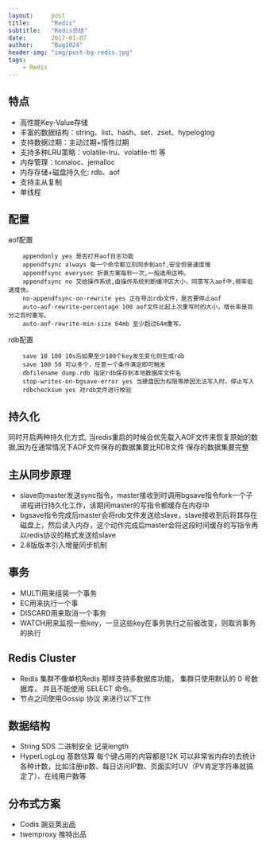 ```yaml
---
layout:     post
title:      "Redis"
subtitle:   "Redis总结"
date:       2017-01-07
author:     "Bug1024"
header-img: "img/post-bg-redis.jpg"
tags:
    - Redis
---
```


## 特点
 - 高性能Key-Value存储
 - 丰富的数据结构：string、list、hash、set、zset、hypeloglog
 - 支持数据过期：主动过期+惰性过期
 - 支持多种LRU策略：volatile-lru、volatile-ttl 等
 - 内存管理：tcmaloc、jemalloc
 - 内存存储+磁盘持久化: rdb、aof
 - 支持主从复制
 - 单线程

## 配置

aof配置
```
    appendonly yes 是否打开aof日志功能
    appendfsync always 每一个命令都立刻同步到aof,安全但是速度慢
    appendfsync everysec 折衷方案每秒一次,一般选用这种。
    appendfsync no 交给操作系统,由操作系统判断缓冲区大小，同意写入aof中,频率低速度快。
    no-appendfsync-on-rewrite yes 正在导出rdb文件，是否要停止aof
    auto-aof-rewrite-percentage 100 aof文件比起上次重写时的大小，增长率是百分之百时重写。
    auto-aof-rewrite-min-size 64mb 至少超过64m重写。

```
rdb配置
```
    save 10 100 10s后如果至少100个key发生变化则生成rdb
    save 100 50 可以多个，任意一个条件满足即可触发
    dbfilename dump.rdb 指定rdb保存到本地数据库文件名
    stop-writes-on-bgsave-error yes 当硬盘因为权限等原因无法写入时，停止写入
    rdbchecksum yes 对rdb文件进行校验

```

## 持久化
同时开启两种持久化方式, 当redis重启的时候会优先载入AOF文件来恢复原始的数据,因为在通常情况下AOF文件保存的数据集要比RDB文件
保存的数据集要完整

## 主从同步原理
 - slave向master发送sync指令，master接收到时调用bgsave指令fork一个子进程进行持久化工作，该期间master的写指令都缓存在内存中
 - bgsave指令完成后master会将rdb文件发送给slave，slave接收到后将其存在磁盘上，然后读入内存，这个动作完成后master会将这段时间缓存的写指令再以redis协议的格式发送给slave
 - 2.8版版本引入增量同步机制

## 事务
 - MULTI用来组装一个事务
 - EC用来执行一个事
 - DISCARD用来取消一个事务
 - WATCH用来监视一些key，一旦这些key在事务执行之前被改变，则取消事务的执行

## Redis Cluster
 - Redis 集群不像单机Redis 那样支持多数据库功能， 集群只使用默认的 0 号数据库， 并且不能使用 SELECT 命令。
 - 节点之间使用Gossip 协议 来进行以下工作

## 数据结构
 - String SDS 二进制安全 记录length
 - HyperLogLog 基数估算 每个键占用的内容都是12K 可以非常省内存的去统计各种计数，比如注册ip数、每日访问IP数、页面实时UV（PV肯定字符串就搞定了）、在线用户数等

## 分布式方案
 - Codis 豌豆荚出品
 - twemproxy 推特出品



